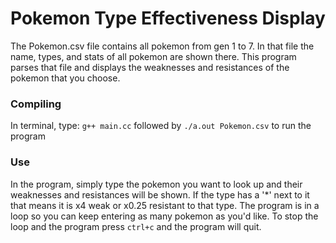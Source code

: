 # Pokemon Type Effectiveness Display
The Pokemon.csv file contains all pokemon from gen 1 to 7. In that file the name, types, and stats of all pokemon are shown there. This program parses that file and displays the weaknesses and resistances of the pokemon that you choose.

### Compiling
In terminal, type: ```g++ main.cc``` followed by ```./a.out Pokemon.csv``` to run the program

### Use
In the program, simply type the pokemon you want to look up and their weaknesses and resistances will be shown. If the type has a '*' next to it that means it is x4 weak or x0.25 resistant to that type. The program is in a loop so you can keep entering as many pokemon as you'd like. To stop the loop and the program press ```ctrl+c``` and the program will quit.
